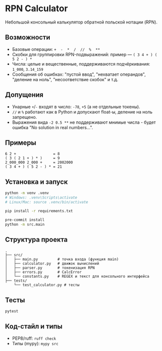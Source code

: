 # RPN Calculator

Небольшой консольный калькулятор обратной польской нотации (RPN).

## Возможности

* Базовые операции: `+  -  *  /  //  %  **`
* Скобки для группировки RPN-подвыражений: пример — `( 3 4 + ) ( 5 2 - ) *`
* Числа: целые и вещественные, поддерживаются подчёркивания: `1_000`, `3.14_159`
* Сообщения об ошибках: "пустой ввод", "нехватает операндов", "деление на ноль", "несоответствие скобок" и т.д.

## Допущения

* Унарные `+`/`-` входят в число: `-78`, `+5` (а не отдельные токены).
* `//` и `%` работают как в Python и допускают float-ы, деление на ноль запрещено.
* Выражения вида `-2 0.5 **` не поддерживают мнимые числа - будет ошибка "No solution in real numbers...".

## Примеры

```
6 2 +                 = 8
( 3 ( 2 1 + ) * )     = 9
2_000_000 2_000 +     = 2002000
( 3 4 + ) ( 5 2 - ) * = 21
```

## Установка и запуск

```bash
python -m venv .venv
# Windows: .venv\Scripts\activate
# Linux/Mac: source .venv/bin/activate

pip install -r requirements.txt

pre-commit install
python -m src.main
```

## Структура проекта

```
.
├── src/
│   ├── main.py         # точка входа (функция main)
│   ├── calculator.py   # движок вычислений
│   ├── parser.py       # токенизация RPN
│   ├── errors.py       # CalcError
│   └── constants.py    # REGEX и текст для консольного интерфейса
├── tests/
    └── test_calculator.py # тесты
```

## Тесты

```bash
pytest
```

## Код-стайл и типы

* PEP8/ruff: `ruff check`
* Типы (mypy): `mypy src`
